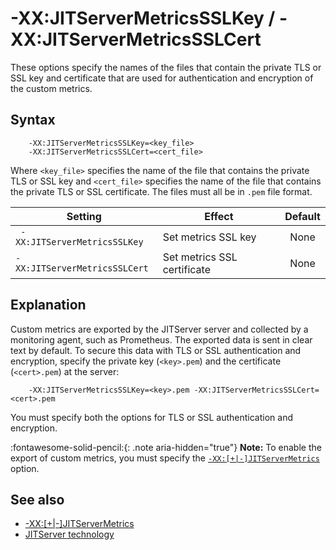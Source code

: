 <!--
* Copyright (c) 2017, 2024 IBM Corp. and others
*
* This program and the accompanying materials are made
* available under the terms of the Eclipse Public License 2.0
* which accompanies this distribution and is available at
* https://www.eclipse.org/legal/epl-2.0/ or the Apache
* License, Version 2.0 which accompanies this distribution and
* is available at https://www.apache.org/licenses/LICENSE-2.0.
*
* This Source Code may also be made available under the
* following Secondary Licenses when the conditions for such
* availability set forth in the Eclipse Public License, v. 2.0
* are satisfied: GNU General Public License, version 2 with
* the GNU Classpath Exception [1] and GNU General Public
* License, version 2 with the OpenJDK Assembly Exception [2].
*
* [1] https://www.gnu.org/software/classpath/license.html
* [2] https://openjdk.org/legal/assembly-exception.html
*
* SPDX-License-Identifier: EPL-2.0 OR Apache-2.0 OR GPL-2.0-only WITH Classpath-exception-2.0 OR GPL-2.0-only WITH OpenJDK-assembly-exception-1.0
-->

# -XX:JITServerMetricsSSLKey / -XX:JITServerMetricsSSLCert

These options specify the names of the files that contain the private TLS or SSL key and certificate that are used for authentication and encryption of the custom metrics.

## Syntax

        -XX:JITServerMetricsSSLKey=<key_file>
        -XX:JITServerMetricsSSLCert=<cert_file>

Where `<key_file>` specifies the name of the file that contains the private TLS or SSL key and `<cert_file>` specifies the name of the file that contains the private TLS or SSL certificate.
The files must all be in `.pem` file format.

| Setting                 | Effect | Default                                                                            |
|-------------------------|--------|:----------------------------------------------------------------------------------:|
|` -XX:JITServerMetricsSSLKey`           | Set metrics SSL key | None                                                                                    |
|`-XX:JITServerMetricsSSLCert`           | Set metrics SSL certificate | None                                                                                    |

## Explanation

Custom metrics are exported by the JITServer server and collected by a monitoring agent, such as Prometheus. The exported data is sent in clear text by default. To secure this data with TLS or SSL authentication and encryption, specify the private key (`<key>.pem`) and the certificate (`<cert>.pem`) at the server:

        -XX:JITServerMetricsSSLKey=<key>.pem -XX:JITServerMetricsSSLCert=<cert>.pem

You must specify both the options for TLS or SSL authentication and encryption.

:fontawesome-solid-pencil:{: .note aria-hidden="true"} **Note:** To enable the export of custom metrics, you must specify the [`-XX:[+|-]JITServerMetrics`](xxjitservermetrics.md) option.

## See also

- [-XX:[+|-]JITServerMetrics](xxjitservermetrics.md)
- [JITServer technology](jitserver.md)

<!-- ==== END OF TOPIC ==== xxjitservermetricssslkey.md ==== -->
